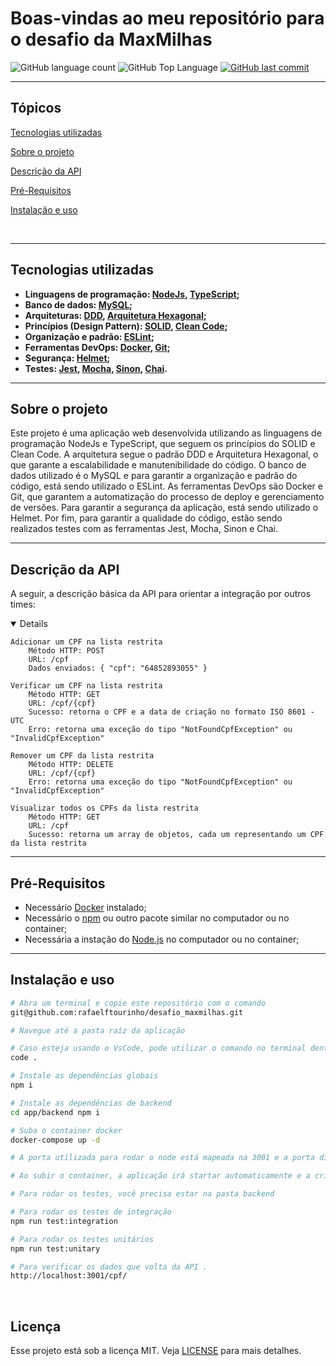 # Boas-vindas ao meu repositório para o desafio da MaxMilhas

<p>
  <img alt="GitHub language count" src="https://img.shields.io/github/languages/count/rafaelftourinho/desafio_maxmilhas?color=6E40C9&style=flat-square">
  <img alt="GitHub Top Language" src="https://img.shields.io/github/languages/top/rafaelftourinho/desafio_maxmilhas?color=6E40C9&style=flat-square">
  <a href="https://github.com/rafaelftourinho/desafio_maxmilhas/commits/main">
    <img alt="GitHub last commit" src="https://img.shields.io/github/last-commit/rafaelftourinho/desafio_maxmilhas?color=6E40C9&style=flat-square">
  </a>
</p>
<hr>

## Tópicos 

[Tecnologias utilizadas](#tecnologias-utilizadas)

[Sobre o projeto](#sobre-o-projeto)

[Descrição da API](#descrição-da-api)

[Pré-Requisitos](#pré-requisitos)

[Instalação e uso](#instalação-e-uso)

<br>
<hr>

## Tecnologias utilizadas
- <strong>Linguagens de programação: [NodeJs](https://nodejs.org/en/), [TypeScript](https://www.typescriptlang.org/);
- Banco de dados: [MySQL](https://www.mysql.com/);
- Arquiteturas: [DDD](), [Arquitetura Hexagonal]();
- Princípios (Design Pattern): [SOLID](), [Clean Code]();
- Organização e padrão: [ESLint]();
- Ferramentas DevOps: [Docker](), [Git]();
- Segurança: [Helmet](https://www.npmjs.com/package/helmet);
- Testes: [Jest](https://jestjs.io/), [Mocha](https://mochajs.org/), [Sinon](https://sinonjs.org/releases/latest/mocks/), [Chai](https://www.chaijs.com/).
</strong>
<hr>

## Sobre o projeto

Este projeto é uma aplicação web desenvolvida utilizando as linguagens de programação NodeJs e TypeScript, que seguem os princípios do SOLID e Clean Code. A arquitetura segue o padrão DDD e Arquitetura Hexagonal, o que garante a escalabilidade e manutenibilidade do código. O banco de dados utilizado é o MySQL e para garantir a organização e padrão do código, está sendo utilizado o ESLint. As ferramentas DevOps são Docker e Git, que garantem a automatização do processo de deploy e gerenciamento de versões. Para garantir a segurança da aplicação, está sendo utilizado o Helmet. Por fim, para garantir a qualidade do código, estão sendo realizados testes com as ferramentas Jest, Mocha, Sinon e Chai.
<hr>

## Descrição da API
  A seguir, a descrição básica da API para orientar a integração por outros times:

  <details open>

    Adicionar um CPF na lista restrita
        Método HTTP: POST
        URL: /cpf
        Dados enviados: { "cpf": "64852893055" }

    Verificar um CPF na lista restrita
        Método HTTP: GET
        URL: /cpf/{cpf}
        Sucesso: retorna o CPF e a data de criação no formato ISO 8601 - UTC
        Erro: retorna uma exceção do tipo "NotFoundCpfException" ou "InvalidCpfException"

    Remover um CPF da lista restrita
        Método HTTP: DELETE
        URL: /cpf/{cpf}
        Erro: retorna uma exceção do tipo "NotFoundCpfException" ou "InvalidCpfException"

    Visualizar todos os CPFs da lista restrita
        Método HTTP: GET
        URL: /cpf
        Sucesso: retorna um array de objetos, cada um representando um CPF da lista restrita
  </details>

<hr>

## Pré-Requisitos
  - Necessário [Docker](https://docs.docker.com/get-docker/) instalado;
  - Necessário o [npm](https://balta.io/blog/node-npm-instalacao-configuracao-e-primeiros-passos) ou outro pacote similar no computador ou no container;
  - Necessária a instação do [Node.js](https://nodejs.org/pt-br/download/package-manager/) no computador ou no container;

<hr>

## Instalação e uso

```bash
# Abra um terminal e copie este repositório com o comando
git@github.com:rafaelftourinho/desafio_maxmilhas.git

# Navegue até a pasta raíz da aplicação

# Caso esteja usando o VsCode, pode utilizar o comando no terminal dentro da pasta
code .

# Instale as dependências globais
npm i

# Instale as dependências de backend
cd app/backend npm i

# Suba o container docker
docker-compose up -d

# A porta utilizada para rodar o node está mapeada na 3001 e a porta disponibilizada para o database é a 3002

# Ao subir o container, a aplicação irá startar automaticamente e a criação do banco de dados será feita (migrate) assim como dados pré-inseridos (seed)

# Para rodar os testes, você precisa estar na pasta backend

# Para rodar os testes de integração
npm run test:integration

# Para rodar os testes unitários
npm run test:unitary

# Para verificar os dados que volta da API .
http://localhost:3001/cpf/
```

<br>

## Licença
Esse projeto está sob a licença MIT. Veja [LICENSE](https://pt.wikipedia.org/wiki/Licen%C3%A7a_MIT) para mais detalhes.
